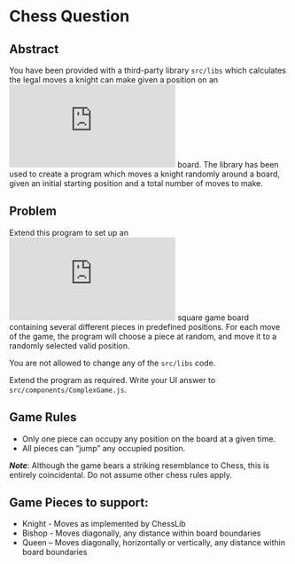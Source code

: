 # Chess Question

## Abstract
You have been provided with a third-party library `src/libs` which calculates the legal moves a knight can make given a position on an ![8\times8](https://latex.codecogs.com/svg.latex?8%5Ctimes8) board. The library has been used to create a program which moves a knight randomly around a board, given an initial starting position and a total number of moves to make.

## Problem
Extend this program to set up an ![8\times8](https://latex.codecogs.com/svg.latex?8%5Ctimes8) square game board containing several different pieces in predefined positions.
For each move of the game, the program will choose a piece at random, and move it to a randomly selected valid position.

You are not allowed to change any of the `src/libs` code.
 
Extend the program as required. Write your UI answer to `src/components/ComplexGame.js`.

## Game Rules
* Only one piece can occupy any position on the board at a given time.
* All pieces can “jump” any occupied position.

*__Note__*: Although the game bears a striking resemblance to Chess, this is entirely coincidental. Do not assume other chess rules apply.

## Game Pieces to support:
* Knight - Moves as implemented by ChessLib
* Bishop - Moves diagonally, any distance within board boundaries
* Queen – Moves diagonally, horizontally or vertically, any distance within board boundaries


